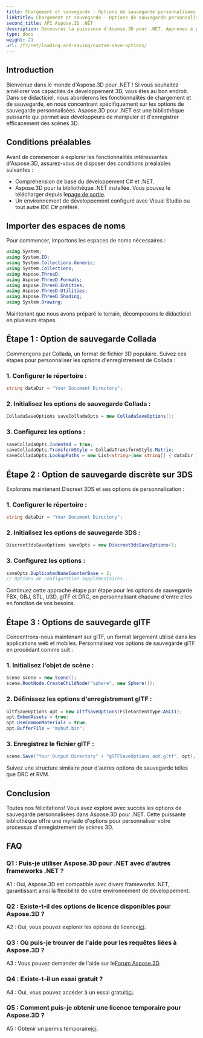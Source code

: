 ```yaml
---
title: Chargement et sauvegarde - Options de sauvegarde personnalisées
linktitle: Chargement et sauvegarde - Options de sauvegarde personnalisées
second_title: API Aspose.3D .NET
description: Découvrez la puissance d'Aspose.3D pour .NET. Apprenez à personnaliser l'enregistrement de votre scène 3D avec des guides étape par étape sur les formats Collada, 3DS, FBX, OBJ, STL, U3D, glTF, DRC et RVM.
type: docs
weight: 21
url: /fr/net/loading-and-saving/custom-save-options/
---
```

## Introduction

Bienvenue dans le monde d'Aspose.3D pour .NET ! Si vous souhaitez améliorer vos capacités de développement 3D, vous êtes au bon endroit. Dans ce didacticiel, nous aborderons les fonctionnalités de chargement et de sauvegarde, en nous concentrant spécifiquement sur les options de sauvegarde personnalisées. Aspose.3D pour .NET est une bibliothèque puissante qui permet aux développeurs de manipuler et d'enregistrer efficacement des scènes 3D.

## Conditions préalables

Avant de commencer à explorer les fonctionnalités intéressantes d'Aspose.3D, assurez-vous de disposer des conditions préalables suivantes :

- Compréhension de base du développement C# et .NET.
- Aspose.3D pour la bibliothèque .NET installée. Vous pouvez le télécharger depuis le[page de sortie](https://releases.aspose.com/3d/net/).
- Un environnement de développement configuré avec Visual Studio ou tout autre IDE C# préféré.

## Importer des espaces de noms

Pour commencer, importons les espaces de noms nécessaires :

```csharp
using System;
using System.IO;
using System.Collections.Generic;
using System.Collections;
using Aspose.ThreeD;
using Aspose.ThreeD.Formats;
using Aspose.ThreeD.Entities;
using Aspose.ThreeD.Utilities;
using Aspose.ThreeD.Shading;
using System.Drawing;
```

Maintenant que nous avons préparé le terrain, décomposons le didacticiel en plusieurs étapes.

## Étape 1 : Option de sauvegarde Collada

Commençons par Collada, un format de fichier 3D populaire. Suivez ces étapes pour personnaliser les options d'enregistrement de Collada :

### 1. Configurer le répertoire :
   ```csharp
   string dataDir = "Your Document Directory";
   ```

### 2. Initialisez les options de sauvegarde Collada :
   ```csharp
   ColladaSaveOptions saveColladaOpts = new ColladaSaveOptions();
   ```

### 3. Configurez les options :
   ```csharp
   saveColladaOpts.Indented = true;
   saveColladaOpts.TransformStyle = ColladaTransformStyle.Matrix;
   saveColladaOpts.LookupPaths = new List<string>(new string[] { dataDir });
   ```

## Étape 2 : Option de sauvegarde discrète sur 3DS

Explorons maintenant Discreet 3DS et ses options de personnalisation :

### 1. Configurer le répertoire :
   ```csharp
   string dataDir = "Your Document Directory";
   ```

### 2. Initialisez les options de sauvegarde 3DS :
   ```csharp
   Discreet3dsSaveOptions saveOpts = new Discreet3dsSaveOptions();
   ```

### 3. Configurez les options :
   ```csharp
   saveOpts.DuplicatedNameCounterBase = 2;
   // Options de configuration supplémentaires...
   ```

Continuez cette approche étape par étape pour les options de sauvegarde FBX, OBJ, STL, U3D, glTF et DRC, en personnalisant chacune d'entre elles en fonction de vos besoins.

## Étape 3 : Options de sauvegarde glTF

Concentrons-nous maintenant sur glTF, un format largement utilisé dans les applications web et mobiles. Personnalisez vos options de sauvegarde glTF en procédant comme suit :

### 1. Initialisez l'objet de scène :
   ```csharp
   Scene scene = new Scene();
   scene.RootNode.CreateChildNode("sphere", new Sphere());
   ```

### 2. Définissez les options d'enregistrement glTF :
   ```csharp
   GltfSaveOptions opt = new GltfSaveOptions(FileContentType.ASCII);
   opt.EmbedAssets = true;
   opt.UseCommonMaterials = true;
   opt.BufferFile = "mybuf.bin";
   ```

### 3. Enregistrez le fichier glTF :
   ```csharp
   scene.Save("Your Output Directory" + "glTFSaveOptions_out.gltf", opt);
   ```

Suivez une structure similaire pour d'autres options de sauvegarde telles que DRC et RVM.

## Conclusion

Toutes nos félicitations! Vous avez exploré avec succès les options de sauvegarde personnalisées dans Aspose.3D pour .NET. Cette puissante bibliothèque offre une myriade d'options pour personnaliser votre processus d'enregistrement de scènes 3D.

## FAQ

### Q1 : Puis-je utiliser Aspose.3D pour .NET avec d’autres frameworks .NET ?

A1 : Oui, Aspose.3D est compatible avec divers frameworks .NET, garantissant ainsi la flexibilité de votre environnement de développement.

### Q2 : Existe-t-il des options de licence disponibles pour Aspose.3D ?

 A2 : Oui, vous pouvez explorer les options de licence[ici](https://purchase.aspose.com/buy).

### Q3 : Où puis-je trouver de l'aide pour les requêtes liées à Aspose.3D ?

 A3 : Vous pouvez demander de l'aide sur le[Forum Aspose.3D](https://forum.aspose.com/c/3d/18).

### Q4 : Existe-t-il un essai gratuit ?

 A4 : Oui, vous pouvez accéder à un essai gratuit[ici](https://releases.aspose.com/).

### Q5 : Comment puis-je obtenir une licence temporaire pour Aspose.3D ?

 A5 : Obtenir un permis temporaire[ici](https://purchase.aspose.com/temporary-license/).
